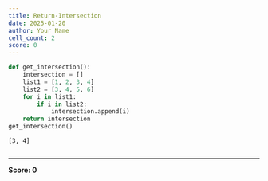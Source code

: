 ```yaml
---
title: Return-Intersection
date: 2025-01-20
author: Your Name
cell_count: 2
score: 0
---
```


```python
def get_intersection():
    intersection = []
    list1 = [1, 2, 3, 4]
    list2 = [3, 4, 5, 6]
    for i in list1:
        if i in list2:
            intersection.append(i)
    return intersection
get_intersection()
```




    [3, 4]




```python

```


---
**Score: 0**
